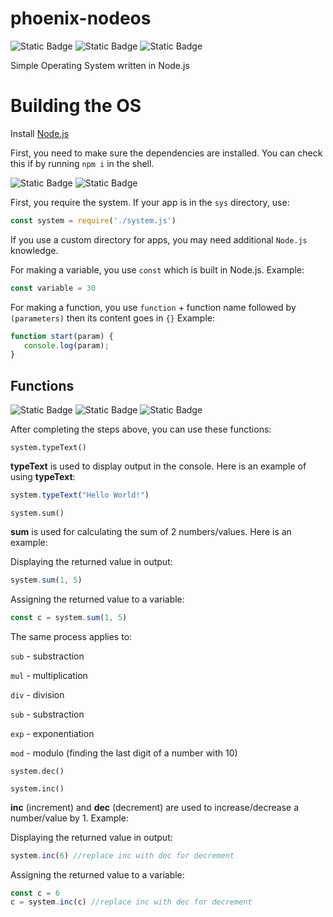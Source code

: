 # phoenix-nodeos
![Static Badge](https://img.shields.io/badge/PhoenixNodeOS-v._1.0.1-green) 
![Static Badge](https://img.shields.io/badge/npm-v10.2.3-red?style=flat) 
![Static Badge](https://img.shields.io/badge/node.js-v20.0.0-blue)



Simple Operating System written in Node.js


# Building the OS

Install [Node.js](https://nodejs.org)

First, you need to make sure the dependencies are installed. You can check this if by running `npm i` in the shell.

![Static Badge](https://img.shields.io/badge/newVersion-%23ff0000)
![Static Badge](https://img.shields.io/badge/buildTools-green)



First, you require the system. If your app is in the `sys` directory, use:
```js
const system = require('./system.js')
```

If you use a custom directory for apps, you may need additional `Node.js` knowledge.

For making a variable, you use `const` which is built in Node.js.
Example:
```js
const variable = 30
```

For making a function, you use `function` + function name followed by `(parameters)` then its content goes in `{}`
Example:
```js
function start(param) {
   console.log(param);
}
```


## Functions

![Static Badge](https://img.shields.io/badge/Beginning-green)
![Static Badge](https://img.shields.io/badge/PhoenixAPI-blue)
![Static Badge](https://img.shields.io/badge/Functions-red)


After completing the steps above, you can use these functions:

`system.typeText()`

**typeText** is used to display output in the console. Here is an example of using **typeText**:

```js
system.typeText("Hello World!")
```


`system.sum()`

**sum** is used for calculating the sum of 2 numbers/values. Here is an example:

Displaying the returned value in output:

```js
system.sum(1, 5)
```
Assigning the returned value to a variable:

```js
const c = system.sum(1, 5)
```


The same process applies to:

`sub` - substraction

`mul` - multiplication

`div` - division

`sub` - substraction

`exp` - exponentiation

`mod` - modulo (finding the last digit of a number with 10)


`system.dec()`

`system.inc()`

**inc** (increment) and **dec** (decrement) are used to increase/decrease a number/value by 1. Example:

Displaying the returned value in output:

```js
system.inc(6) //replace inc with dec for decrement
```

Assigning the returned value to a variable:

```js
const c = 6
c = system.inc(c) //replace inc with dec for decrement  
```
